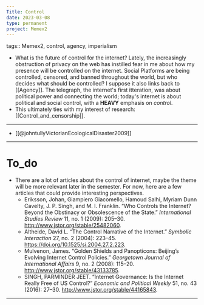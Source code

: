```yaml
---
Title: Control
date: 2023-03-08
type: permanent
project: Memex2
---
```


tags::  Memex2, control, agency, imperialism

- What is the future of control for the internet? Lately, the increasingly obstruction of privacy on the web has instilled fear in me about how my presence will be controlled on the internet. Social Platforms are being controlled, censored, and banned throughout the world, but who decides what should be controlled? I suppose it also links back to [[Agency]]. The telegraph, the internet's first itteration, was about political power and connecting the world; today's internet is about political and social control, with a **HEAVY** emphasis on *control*. 
- This ultimately ties with my interest of research: [[Control_and_censorship]].

---

- [[@johntullyVictorianEcologicalDisaster2009]]

---

# To_do

- There are a lot of articles about the control of internet, maybe the theme will be more relevant later in the semester. For now, here are a few articles that could provide interesting perspectives.
	- Eriksson, Johan, Giampiero Giacomello, Hamoud Salhi, Myriam Dunn Cavelty, J. P. Singh, and M. I. Franklin. “Who Controls the Internet? Beyond the Obstinacy or Obsolescence of the State.” _International Studies Review_ 11, no. 1 (2009): 205–30. http://www.jstor.org/stable/25482060.
	- Altheide, David L. “The Control Narrative of the Internet.” _Symbolic Interaction_ 27, no. 2 (2004): 223–45. https://doi.org/10.1525/si.2004.27.2.223.
	- Mulvenon, James. “Golden Shields and Panopticons: Beijing’s Evolving Internet Control Policies.” _Georgetown Journal of International Affairs_ 9, no. 2 (2008): 115–20. http://www.jstor.org/stable/43133785.
	- SINGH, PARMINDER JEET. “Internet Governance: Is the Internet Really Free of US Control?” _Economic and Political Weekly_ 51, no. 43 (2016): 27–30. http://www.jstor.org/stable/44165843.

---
